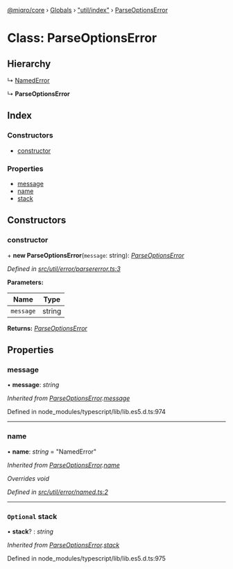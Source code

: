 [@miqro/core](../README.md) › [Globals](../globals.md) › ["util/index"](../modules/_util_index_.md) › [ParseOptionsError](_util_index_.parseoptionserror.md)

# Class: ParseOptionsError

## Hierarchy

  ↳ [NamedError](_util_error_named_.namederror.md)

  ↳ **ParseOptionsError**

## Index

### Constructors

* [constructor](_util_index_.parseoptionserror.md#constructor)

### Properties

* [message](_util_index_.parseoptionserror.md#message)
* [name](_util_index_.parseoptionserror.md#name)
* [stack](_util_index_.parseoptionserror.md#optional-stack)

## Constructors

###  constructor

\+ **new ParseOptionsError**(`message`: string): *[ParseOptionsError](_util_index_.parseoptionserror.md)*

*Defined in [src/util/error/parsererror.ts:3](https://github.com/claukers/miqro-core/blob/05bc2b3/src/util/error/parsererror.ts#L3)*

**Parameters:**

Name | Type |
------ | ------ |
`message` | string |

**Returns:** *[ParseOptionsError](_util_index_.parseoptionserror.md)*

## Properties

###  message

• **message**: *string*

*Inherited from [ParseOptionsError](_index_.parseoptionserror.md).[message](_index_.parseoptionserror.md#message)*

Defined in node_modules/typescript/lib/lib.es5.d.ts:974

___

###  name

• **name**: *string* = "NamedError"

*Inherited from [ParseOptionsError](_index_.parseoptionserror.md).[name](_index_.parseoptionserror.md#name)*

*Overrides void*

*Defined in [src/util/error/named.ts:2](https://github.com/claukers/miqro-core/blob/05bc2b3/src/util/error/named.ts#L2)*

___

### `Optional` stack

• **stack**? : *string*

*Inherited from [ParseOptionsError](_index_.parseoptionserror.md).[stack](_index_.parseoptionserror.md#optional-stack)*

Defined in node_modules/typescript/lib/lib.es5.d.ts:975
